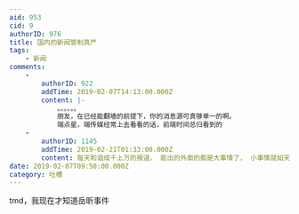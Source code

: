 ```yaml
---
aid: 953
cid: 9
authorID: 976
title: 国内的新闻管制真严
tags:
    - 新闻
comments:
    -
        authorID: 922
        addTime: 2019-02-07T14:13:00.000Z
        content: |-
            。。。。。。  
            朋友，在已经能翻墙的前提下，你的消息源可真够单一的啊。  
            端点星，端传媒经常上去看看的话，前端时间总归看到的
    -
        authorID: 1145
        addTime: 2019-02-21T01:33:00.000Z
        content: 每天和谐成千上万的报道， 能出的外面的都是大事情了， 小事情就如天空的繁星，多不胜数
date: 2019-02-07T09:50:00.000Z
category: 吐槽
---
```


tmd，我现在才知道岳昕事件
